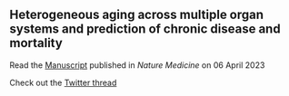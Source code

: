 
## Heterogeneous aging across multiple organ systems and prediction of chronic disease and mortality
Read the [Manuscript](https://www.nature.com/articles/s41591-023-02296-6.epdf?sharing_token=cxmOtB1Iw_MbDd2U0lSEgNRgN0jAjWel9jnR3ZoTv0OWodFeghpV2Eg7h1VHME-JZpRoMXLtUkOa8OhkD13Q0SO8-S7SkW1ddRzEn1NQfSQjJ2aBqF0AEuA4NdWU5Qr_sqqOrk0E-Q96-y8cyUDsvaayrR0tRrOmDMKlhvwE7Wo%3D) published in *Nature Medicine* on 06 April 2023

Check out the [Twitter thread](https://twitter.com/yetianmed/status/1644131810992066561)
